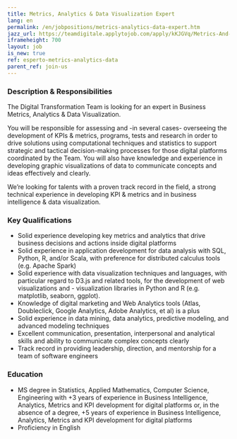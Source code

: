 ```yaml
---
title: Metrics, Analytics & Data Visualization Expert 
lang: en
permalink: /en/jobpositions/metrics-analytics-data-expert.htm
jazz_url: https://teamdigitale.applytojob.com/apply/kKJGVq/Metrics-And-Analytics
iframeheight: 700
layout: job
is_new: true
ref: esperto-metrics-analytics-data
parent_ref: join-us
---
```


### Description & Responsibilities
The Digital Transformation Team is looking for an expert in Business Metrics, Analytics & Data Visualization.

You will be responsible for assessing and -in several cases- overseeing the development of KPIs & metrics, programs, tests and research in order to drive solutions using computational techniques and statistics to support strategic and tactical decision-making processes for those digital platforms coordinated  by the Team. You will also have knowledge and experience in developing graphic visualizations of data to communicate concepts and ideas effectively and clearly. 

We’re looking for talents with a proven track record in the field, a strong technical experience in developing KPI & metrics and in business intelligence & data visualization.



### Key Qualifications
- Solid experience developing key metrics and analytics that drive business decisions and actions inside digital platforms
- Solid experience in application development for data analysis with SQL, Python, R, and/or Scala, with preference for distributed calculus tools (e.g. Apache Spark)
- Solid experience with data visualization techniques and languages, with particular regard to D3.js and related tools, for the development of web visualizations and - visualization libraries in Python and R (e.g. matplotlib, seaborn, ggplot).
- Knowledge of digital marketing and Web Analytics tools (Atlas, Doubleclick, Google Analytics, Adobe Analytics, et al) is a plus
- Solid experience in data mining, data analytics, predictive modeling, and advanced modeling techniques
- Excellent communication, presentation, interpersonal and analytical skills and ability to communicate complex concepts clearly 
- Track record in providing leadership, direction, and mentorship for a team of software engineers  


### Education
- MS degree in Statistics, Applied Mathematics, Computer Science, Engineering with +3 years of experience in Business Intelligence, Analytics, Metrics and KPI development for digital platforms or, in the absence of a degree, +5 years of experience in Business Intelligence, Analytics, Metrics and KPI development for digital platforms
- Proficiency in English
